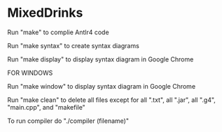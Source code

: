 # MixedDrinks

Run "make" to complie Antlr4 code

Run "make syntax" to create syntax diagrams

Run "make display" to display syntax diagram in Google Chrome

FOR WINDOWS

Run "make window" to display syntax diagram in Google Chrome

Run "make clean" to delete all files except for all ".txt", all ".jar", all ".g4", "main.cpp", and "makefile"

To run compiler do "./compiler (filename)"
